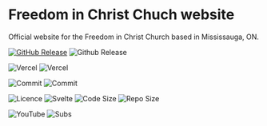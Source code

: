 # Freedom in Christ Chuch website

Official website for the Freedom in Christ Church based in Mississauga, ON.

[![GitHub Release](https://img.shields.io/github/package-json/v/n9d0g/fcc?style=for-the-badge)]() ![Github Release](https://img.shields.io/github/package-json/v/n9d0g/fcc/dev?style=for-the-badge)

![Vercel](https://therealsujitk-vercel-badge.vercel.app/?app=fcc-git-main-n9d0g&style=for-the-badge&logo=false) ![Vercel](https://therealsujitk-vercel-badge.vercel.app/?app=fcc-git-dev-n9d0g&style=for-the-badge&logo=false)

![Commit](https://img.shields.io/github/last-commit/n9d0g/fcc?display_timestamp=committer&style=for-the-badge) ![Commit](https://img.shields.io/github/last-commit/n9d0g/fcc/dev?style=for-the-badge)

![Licence](https://img.shields.io/github/license/n9d0g/fcc?style=for-the-badge) ![Svelte](https://img.shields.io/github/languages/top/n9d0g/fcc?style=for-the-badge) ![Code Size](https://img.shields.io/github/languages/code-size/n9d0g/fcc?style=for-the-badge) ![Repo Size](https://img.shields.io/github/repo-size/n9d0g/fcc?style=for-the-badge)

![YouTube](https://img.shields.io/youtube/channel/views/UCaB7HWdt8W-ErHqgvhR__rw?style=for-the-badge) ![Subs](https://img.shields.io/youtube/channel/subscribers/UCaB7HWdt8W-ErHqgvhR__rw?style=for-the-badge)
